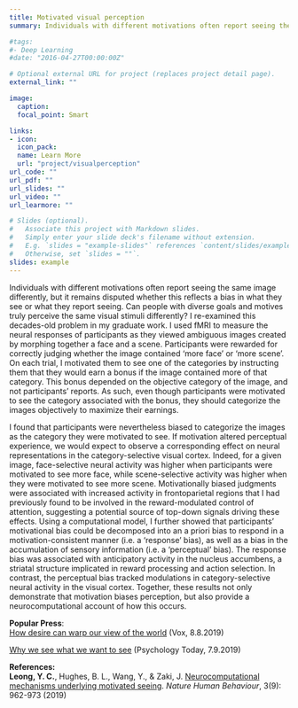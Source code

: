 ```yaml
---
title: Motivated visual perception
summary: Individuals with different motivations often report seeing the same image differently, but it is unclear whether this reflects a bias in what they *see* or what they *report* seeing. Can people with diverse goals and motives truly perceive the same visual stimuli differently? In recent work, I combined computational modeling and fMRI to provide a neurocomputational account of how motivation biases visual perception.

#tags:
#- Deep Learning
#date: "2016-04-27T00:00:00Z"

# Optional external URL for project (replaces project detail page).
external_link: ""

image:
  caption: 
  focal_point: Smart

links:
- icon:
  icon_pack: 
  name: Learn More
  url: "project/visualperception"
url_code: ""
url_pdf: ""
url_slides: ""
url_video: ""
url_learmore: ""

# Slides (optional).
#   Associate this project with Markdown slides.
#   Simply enter your slide deck's filename without extension.
#   E.g. `slides = "example-slides"` references `content/slides/example-slides.md`.
#   Otherwise, set `slides = ""`.
slides: example
---
```


Individuals with different motivations often report seeing the same image differently, but it remains disputed whether this reflects a bias in what they see or what they report seeing. Can people with diverse goals and motives truly perceive the same visual stimuli differently? I re-examined this decades-old problem in my graduate work. I used fMRI to measure the neural responses of participants as they viewed ambiguous images created by morphing together a face and a scene. Participants were rewarded for correctly judging whether the image contained ‘more face’ or ‘more scene’. On each trial, I motivated them to see one of the categories by instructing them that they would earn a bonus if the image contained more of that category. This bonus depended on the objective category of the image, and not participants’ reports. As such, even though participants were motivated to see the category associated with the bonus, they should categorize the images objectively to maximize their earnings.

I found that participants were nevertheless biased to categorize the images as the category they were motivated to see. If motivation altered perceptual experience, we would expect to observe a corresponding effect on neural representations in the category-selective visual cortex. Indeed, for a given image, face-selective neural activity was higher when participants were motivated to see more face, while scene-selective activity was higher when they were motivated to see more scene. Motivationally biased judgments were associated with increased activity in frontoparietal regions that I had previously found to be involved in the reward-modulated control of attention, suggesting a potential source of top-down signals driving these effects. Using a computational model, I further showed that participants’ motivational bias could be decomposed into an a priori bias to respond in a motivation-consistent manner (i.e. a ‘response’ bias), as well as a bias in the accumulation of sensory information (i.e. a ‘perceptual’ bias). The response bias was associated with anticipatory activity in the nucleus accumbens, a striatal structure implicated in reward processing and action selection. In contrast, the perceptual bias tracked modulations in category-selective neural activity in the visual cortex. Together, these results not only demonstrate that motivation biases perception, but also provide a neurocomputational account of how this occurs.

**Popular Press**:  
<a href="https://www.vox.com/science-and-health/2019/8/8/20706126/motivated-perception-psychology" target="_blank">How desire can warp our view of the world</a> (Vox, 8.8.2019)

<a href="https://www.psychologytoday.com/us/blog/between-cultures/201907/why-we-see-what-we-want-see" target="_blank">Why we see what we want to see</a> (Psychology Today, 7.9.2019)  


**References:**   
**Leong, Y. C.**, Hughes, B. L., Wang, Y., & Zaki, J. <a href="https://www.nature.com/articles/s41562-019-0637-z" target="_blank">Neurocomputational mechanisms underlying motivated seeing</a>. *Nature Human Behaviour*, 3(9): 962-973 (2019) 
